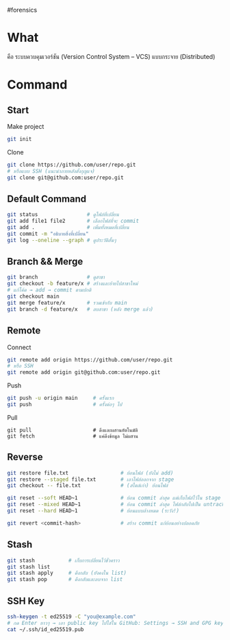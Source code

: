#forensics 
# What
คือ ระบบควบคุมเวอร์ชัน (Version Control System – VCS) แบบกระจาย (Distributed)
# Command
## Start
Make project
```bash
git init
```
Clone
```bash
git clone https://github.com/user/repo.git
# หรือแบบ SSH (แนะนำภายหลังตั้งกุญแจ)
git clone git@github.com:user/repo.git
```
## Default Command
```bash
git status                # ดูไฟล์ที่เปลี่ยน
git add file1 file2       # เลือกไฟล์ที่จะ commit
git add .                 # เพิ่มทั้งหมดที่เปลี่ยน
git commit -m "อธิบายสิ่งที่เปลี่ยน"
git log --oneline --graph # ดูประวัติสั้นๆ
```
## Branch && Merge
```bash
git branch                # ดูสาขา
git checkout -b feature/x # สร้างและย้ายไปสาขาใหม่
# แก้โค้ด → add → commit ตามปกติ
git checkout main
git merge feature/x       # รวมเข้ากับ main
git branch -d feature/x   # ลบสาขา (หลัง merge แล้ว)
```
## Remote
Connect
```bash
git remote add origin https://github.com/user/repo.git
# หรือ SSH
git remote add origin git@github.com:user/repo.git
```
Push
```bash
git push -u origin main     # ครั้งแรก
git push                    # ครั้งต่อๆ ไป
```
Pull
```
git pull                    # ดึงและผสานอัตโนมัติ
git fetch                   # แค่ดึงข้อมูล ไม่ผสาน
```
## Reverse
```bash
git restore file.txt                 # ย้อนไฟล์ (ยังไม่ add)
git restore --staged file.txt        # เอาไฟล์ออกจาก stage
git checkout -- file.txt             # (สไตล์เก่า) ย้อนไฟล์

git reset --soft HEAD~1              # ย้อน commit ล่าสุด แต่เก็บไฟล์ไว้ใน stage
git reset --mixed HEAD~1             # ย้อน commit ล่าสุด ไฟล์กลับไปเป็น untracked/modified
git reset --hard HEAD~1              # ย้อนแบบล้างหมด (ระวัง!)

git revert <commit-hash>             # สร้าง commit แก้ย้อนอย่างปลอดภัย
```
## Stash
```bash
git stash           # เก็บการเปลี่ยนไว้ชั่วคราว
git stash list
git stash apply     # ดึงกลับ (ยังคงใน list)
git stash pop       # ดึงกลับและลบจาก list
```
## SSH Key
```bash
ssh-keygen -t ed25519 -C "you@example.com"
# กด Enter ยาวๆ → เอา public key ไปใส่ใน GitHub: Settings → SSH and GPG keys
cat ~/.ssh/id_ed25519.pub
```